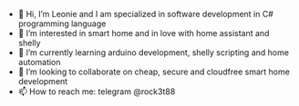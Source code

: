 - 👋 Hi, I’m Leonie and I am specialized in software development in C# programming language
- 👀 I’m interested in smart home and in love with home assistant and shelly
- 🌱 I’m currently learning arduino development, shelly scripting and home automation
- 💞️ I’m looking to collaborate on cheap, secure and cloudfree smart home development
- 📫 How to reach me: telegram @rock3t88

<!---
Rock3t88/Rock3t88 is a ✨ special ✨ repository because its `README.md` (this file) appears on your GitHub profile.
You can click the Preview link to take a look at your changes.
--->
